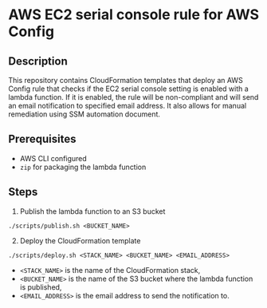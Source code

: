 # AWS EC2 serial console rule for AWS Config

## Description
This repository contains CloudFormation templates that deploy an AWS Config rule that checks if the EC2 serial console setting is enabled with a lambda function. If it is enabled, the rule will be non-compliant and will send an email notification to specified email address. It also allows for manual remediation using SSM automation document.

## Prerequisites
* AWS CLI configured
* `zip` for packaging the lambda function

## Steps
1. Publish the lambda function to an S3 bucket
```
./scripts/publish.sh <BUCKET_NAME>
```
2. Deploy the CloudFormation template
```
./scripts/deploy.sh <STACK_NAME> <BUCKET_NAME> <EMAIL_ADDRESS>
```
* `<STACK_NAME>` is the name of the CloudFormation stack, 
* `<BUCKET_NAME>` is the name of the S3 bucket where the lambda function is published, 
* `<EMAIL_ADDRESS>` is the email address to send the notification to.